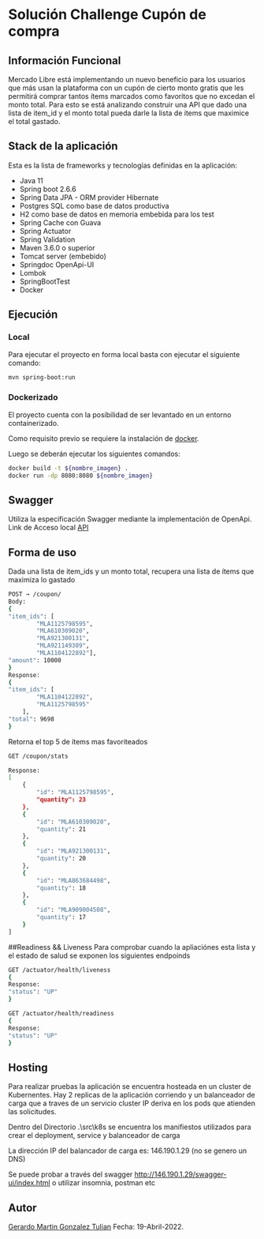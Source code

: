 
# Solución Challenge Cupón de compra 

## Información Funcional
Mercado Libre está implementando un nuevo beneficio para los usuarios que más usan la
plataforma con un cupón de cierto monto gratis que les permitirá comprar tantos ítems
marcados como favoritos que no excedan el monto total. Para esto se está analizando
construir una API que dado una lista de item_id y el monto total pueda darle la lista de ítems
que maximice el total gastado.


## Stack de la aplicación

Esta es la lista de frameworks y tecnologías definidas en la aplicación:

- Java 11
- Spring boot 2.6.6
- Spring Data JPA - ORM provider Hibernate
- Postgres SQL como base de datos productiva
- H2 como base de datos en memoria embebida para los test
- Spring Cache con Guava
- Spring Actuator
- Spring Validation
- Maven 3.6.0 o superior
- Tomcat server (embebido)
- Springdoc OpenApi-UI
- Lombok
- SpringBootTest
- Docker

## Ejecución
### Local
Para ejecutar el proyecto en forma local basta con ejecutar el siguiente comando:

```bash
mvn spring-boot:run
```

### Dockerizado
El proyecto cuenta con la posibilidad de ser levantado en un entorno containerizado.

Como requisito previo se requiere la instalación de [docker](https://docs.docker.com/install/).

Luego se deberán ejecutar los siguientes comandos:

```bash
docker build -t ${nombre_imagen} .
docker run -dp 8080:8080 ${nombre_imagen}
```

## Swagger
Utiliza la especificación Swagger mediante la implementación de OpenApi.
Link de Acceso local [API](http://localhost:8080/swagger-ui/index.html)

## Forma de uso
Dada una lista de item_ids y un monto total, recupera una lista de ítems que maximiza lo gastado
```bash
POST → /coupon/
Body:
{
"item_ids": [
        "MLA1125798595",
        "MLA610309020",
        "MLA921300131",
        "MLA921149309",
        "MLA1104122892"],
"amount": 10000
}
Response:
{
"item_ids": [
        "MLA1104122892",
        "MLA1125798595"
    ],
"total": 9698
}
```

Retorna el top 5 de ítems mas favoriteados

```bash
GET /coupon/stats

Response:
[
    {
        "id": "MLA1125798595",
        "quantity": 23
    },
    {
        "id": "MLA610309020",
        "quantity": 21
    },
    {
        "id": "MLA921300131",
        "quantity": 20
    },
    {
        "id": "MLA863684498",
        "quantity": 18
    },
    {
        "id": "MLA909004508",
        "quantity": 17
    }
]
```
##Readiness && Liveness
Para comprobar cuando la apliaciónes esta lista y el estado de salud se exponen los siguientes endpoinds    
```bash
GET /actuator/health/liveness
{
Response:
"status": "UP"
}
```

```bash
GET /actuator/health/readiness
{
Response:
"status": "UP"
}
```

## Hosting 
Para realizar pruebas la aplicación se encuentra hosteada en un cluster de Kubernentes.
Hay 2 replicas de la aplicación corriendo y un balanceador de carga que a traves de un servicio cluster IP deriva en los pods que atienden las solicitudes.


Dentro del Directorio .\src\k8s se encuentra los manifiestos utilizados para crear el deployment, service y balanceador de carga

La dirección IP del balancador de carga es: 146.190.1.29 (no se genero un DNS)

Se puede probar a través del swagger http://146.190.1.29/swagger-ui/index.html o utilizar insomnia, postman etc

## Autor
[Gerardo Martin Gonzalez Tulian](gerardo.gonzaleztulian@gmail.com)
Fecha: 19-Abril-2022.

